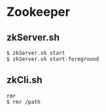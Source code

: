 # Zookeeper

## zkServer.sh

    $ zkServer.sh start
    $ zkServer.sh start-foreground

## zkCli.sh

    rmr
    $ rmr /path
